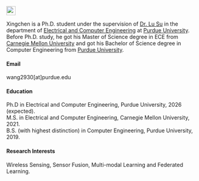
[<img src="https://img.icons8.com/color/48/000000/linkedin.png" width="24" height="24">](https://www.linkedin.com/in/xingchen-wang-95570b148/)

Xingchen is a Ph.D. student under the supervision of [Dr. Lu Su](https://engineering.purdue.edu/~lusu/) in the department of [Electrical and Computer Engineering](https://engineering.purdue.edu/ECE) at [Purdue University](https://www.purdue.edu/). Before Ph.D. study, he got his Master of Science degree in ECE from [Carnegie Mellon University](https://www.cmu.edu/) and got his Bachelor of Science degree in Computer Engineering from [Purdue University](https://www.purdue.edu/).

#### Email
wang2930[at]purdue.edu

#### Education

Ph.D in Electrical and Computer Engineering, Purdue University, 2026 (expected). \
M.S. in Electrical and Computer Engineering, Carnegie Mellon University, 2021. \
B.S. (with highest distinction) in Computer Engineering, Purdue University, 2019. 

#### Research Interests
Wireless Sensing, Sensor Fusion, Multi-modal Learning and Federated Learning.

